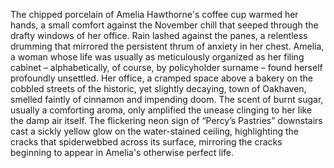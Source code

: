 The chipped porcelain of Amelia Hawthorne's coffee cup warmed her hands, a small comfort against the November chill that seeped through the drafty windows of her office.  Rain lashed against the panes, a relentless drumming that mirrored the persistent thrum of anxiety in her chest.  Amelia, a woman whose life was usually as meticulously organized as her filing cabinet – alphabetically, of course, by policyholder surname – found herself profoundly unsettled.  Her office, a cramped space above a bakery on the cobbled streets of the historic, yet slightly decaying, town of Oakhaven, smelled faintly of cinnamon and impending doom.  The scent of burnt sugar, usually a comforting aroma, only amplified the unease clinging to her like the damp air itself.  The flickering neon sign of “Percy’s Pastries” downstairs cast a sickly yellow glow on the water-stained ceiling, highlighting the cracks that spiderwebbed across its surface, mirroring the cracks beginning to appear in Amelia's otherwise perfect life.
